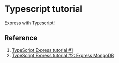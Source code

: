 # Typescript tutorial
Express with Typescript!

## Reference
1. [TypeScript Express tutorial #1](https://wanago.io/2018/12/03/typescript-express-tutorial-routing-controllers-middleware)
1. [TypeScript Express tutorial #2: Express MongoDB](https://wanago.io/2018/12/10/express-mongodb-typescript-env-var)